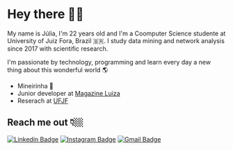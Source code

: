 # Hey there 👋🏽

My name is Júlia, I'm 22 years old and I'm a Coomputer Science studente at University of Juiz Fora, Brazil 🇧🇷. I study data mining and network analysis since 2017 with scientific research. 

I'm passionate by technology, programming and learn every day a new thing about this wonderful world 🌎

- Mineirinha 🧀
- Junior developer at [Magazine Luiza](https://ri.magazineluiza.com.br/ShowCanal/Quem-Somos?=urUqu4hANldyCLgMRgOsTw==)
- Reserach at [UFJF](https://www2.ufjf.br/ufjf/)

## Reach me out 👇🏼

[![Linkedin Badge](https://img.shields.io/badge/-LinkedIn-blue?style=flat-square&logo=Linkedin&logoColor=white&link=https://www.linkedin.com/in/juliavaladares/)](hhttps://www.linkedin.com/in/juliavaladares/) 
[![Instagram Badge](https://img.shields.io/badge/-Instagram-violet?style=flat-square&logo=Instagram&logoColor=white&link=https://www.instagram.com/juliaavaladaress/)](https://www.instagram.com/juliaavaladaress/) 
[![Gmail Badge](https://img.shields.io/badge/-julia.valadares@ice.ufjf.br-FF0000?style=flat-square&logo=Gmail&logoColor=white&link=mailto:julia.valadares@ice.ufjf.br)](mailto:julia.valadares@ice.ufjf.br)



